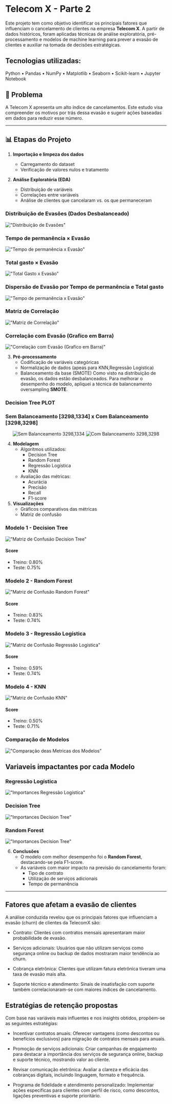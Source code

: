 # Telecom X - Parte 2

Este projeto tem como objetivo identificar os principais fatores que influenciam o cancelamento de clientes na empresa **Telecom X**. A partir de dados históricos, foram aplicadas técnicas de análise exploratória, pré-processamento e modelos de machine learning para prever a evasão de clientes e auxiliar na tomada de decisões estratégicas.

## Tecnologias utilizadas:

Python • Pandas • NumPy • Matplotlib • Seaborn • Scikit-learn • Jupyter Notebook


## 🧠 Problema

A Telecom X apresenta um alto índice de cancelamentos. Este estudo visa compreender os motivos por trás dessa evasão e sugerir ações baseadas em dados para reduzir esse número.

---

## 📊 Etapas do Projeto

1. **Importação e limpeza dos dados**
   - Carregamento do dataset
   - Verificação de valores nulos e tratamento

2. **Análise Exploratória (EDA)**
   - Distribuição de variáveis
   - Correlações entre variáveis
   - Análise de clientes que cancelaram vs. os que permaneceram

### Distribuição de Evasões (Dados Desbalanceado)
!["Distribuição de Evasões"](./OUTPUT/churn_distribution.png)

### Tempo de permanência × Evasão
!["Tempo de permanência x Evasão"](./OUTPUT/Tenure_churn.png)
### Total gasto × Evasão
!["Total Gasto x Evasão"](./OUTPUT/Charges_churn.png)
### Dispersão de Evasão por Tempo de permanência e Total gasto
!["Tempo de permanência x Evasão"](./OUTPUT/Charges_ternure_scatter.png)

### Matriz de Correlação
!["Matriz de Correlação"](./OUTPUT/Correlation_Matrix.png)
### Correlação com Evasão (Grafico em Barra)
!["Correlação com Evasão (Grafico em Barra)"](./OUTPUT/correlation_churn_only.png)

3. **Pré-processamento**
   - Codificação de variáveis categóricas
   - Normalização de dados (apeas para KNN,Regressão Logística)
   - Balanceamento da base (SMOTE)
Como visto na distribuição de evasão, os dados estão desbalanceados. Para melhorar o desempenho do modelo, apliquei a técnica de balanceamento oversampling **SMOTE**.
### Decision Tree PLOT
### Sem Balanceamento [3298,1334] x Com Balanceamento [3298,3298]
<div align="center">
<img src="./OUTPUT/_tree_No_Balance.png" alt="Sem Balanceamento 3298,1334">
<img src="./OUTPUT/_tree_Balance.png" alt="Com Balanceamento 3298,3298" >
</div>

4. **Modelagem**
   - Algoritmos utilizados:
     - Decision Tree
     - Random Forest
     - Regressão Logística
     - KNN
   - Avaliação das métricas:
     - Acurácia
     - Precisão
     - Recall
     - F1-score
5. **Visualizações**
   - Gráficos comparativos das métricas
   - Matriz de confusão
### Modelo 1 - Decision Tree
!["Matriz de Confusão Decision Tree"](./OUTPUT/ConfusionMatrix_Decision_Tree.png)
#### Score
- Treino: 0.80%
- Teste: 0.75%
### Modelo 2 - Random Forest
!["Matriz de Confusão Random Forest"](./OUTPUT/ConfusionMatrix_random_forest.png)
#### Score
- Treino: 0.83%
- Teste: 0.74%
### Modelo 3 - Regressão Logística
!["Matriz de Confusão Regressão Logística"](./OUTPUT/ConfusionMatrix_Logistic%20Regression.png)
#### Score
- Treino: 0.59%
- Teste: 0.74%

### Modelo 4 - KNN
!["Matriz de Confusão KNN"](./OUTPUT/ConfusionMatrix_KNN.png)
#### Score
- Treino: 0.50%
- Teste: 0.71%

### Comparação de Modelos
!["Comparação deas Metricas dos Modelos"](./OUTPUT/comparacao_modelos_machinelearning.png)

## Variaveis impactantes por cada Modelo 
### Regressão Logística
!["Importances Regressão Logística"](./OUTPUT/Regressão%20Logística_importance.png)
### Decision Tree
!["Importances Decision Tree"](./OUTPUT/Decision%20Tree_importance.png)
### Random Forest
!["Importances Decision Tree"](./OUTPUT/Random%20Forest_importance.png)

6. **Conclusões**
   - O modelo com melhor desempenho foi o **Random Forest**, destacando-se pela F1-score.
   - As variáveis com maior impacto na previsão do cancelamento foram:
     - Tipo de contrato
     - Utilização de serviços adicionais
     - Tempo de permanência

---



## Fatores que afetam a evasão de clientes
A análise conduzida revelou que os principais fatores que influenciam a evasão (churn) de clientes da TelecomX são:

* Contrato: Clientes com contratos mensais apresentaram maior probabilidade de evasão.

* Serviços adicionais: Usuários que não utilizam serviços como segurança online ou backup de dados mostraram maior tendência ao churn.

* Cobrança eletrônica: Clientes que utilizam fatura eletrônica tiveram uma taxa de evasão mais alta.

* Suporte técnico e atendimento: Sinais de insatisfação com suporte também correlacionaram-se com maiores índices de cancelamento.

## Estratégias de retenção propostas
Com base nas variáveis mais influentes e nos insights obtidos, propõem-se as seguintes estratégias:

* Incentivar contratos anuais: Oferecer vantagens (como descontos ou benefícios exclusivos) para migração de contratos mensais para anuais.

* Promoção de serviços adicionais: Criar campanhas de engajamento para destacar a importância dos serviços de segurança online, backup e suporte técnico, mostrando valor ao cliente.

* Revisar comunicação eletrônica: Avaliar a clareza e eficácia das cobranças digitais, incluindo linguagem, formato e frequência.

* Programa de fidelidade e atendimento personalizado: Implementar ações específicas para clientes com perfil de risco, como descontos, ligações preventivas e suporte prioritário.


